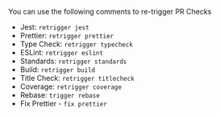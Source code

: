 You can use the following comments to re-trigger PR Checks

- Jest: `retrigger jest`
- Prettier: `retrigger prettier`
- Type Check: `retrigger typecheck`
- ESLint: `retrigger eslint`
- Standards: `retrigger standards`
- Build: `retrigger build`
- Title Check: `retrigger titlecheck`
- Coverage: `retrigger coverage`
- Rebase: `trigger rebase`
- Fix Prettier - `fix prettier`
